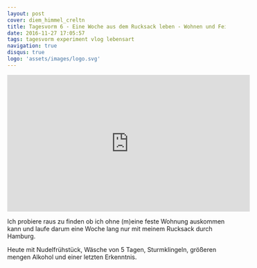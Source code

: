 ```yaml
---
layout: post
cover: diem_himmel_creltn
title: Tagesvorm 6 - Eine Woche aus dem Rucksack leben - Wohnen und Feiern
date: 2016-11-27 17:05:57
tags: tagesvorm experiment vlog lebensart
navigation: true
disqus: true
logo: 'assets/images/logo.svg'
---
```


<iframe width="560" height="315" src="https://www.youtube.com/embed/afzJ7CIRH8Y" frameborder="0" allowfullscreen></iframe>

Ich probiere raus zu finden ob ich ohne (m)eine feste Wohnung auskommen kann und laufe darum eine Woche lang nur mit meinem Rucksack durch Hamburg.

Heute mit Nudelfrühstück, Wäsche von 5 Tagen, Sturmklingeln, größeren mengen Alkohol und einer letzten Erkenntnis.

